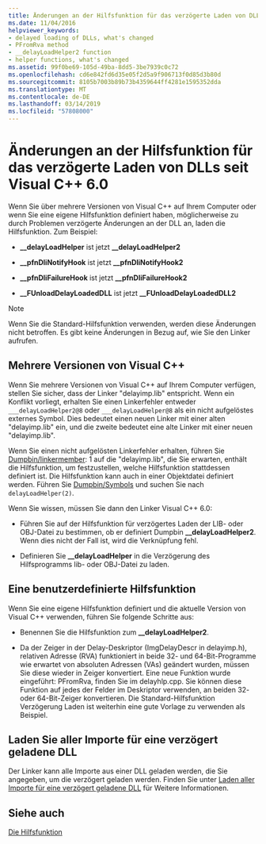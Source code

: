 ```yaml
---
title: Änderungen an der Hilfsfunktion für das verzögerte Laden von DLLs seit Visual C++ 6.0
ms.date: 11/04/2016
helpviewer_keywords:
- delayed loading of DLLs, what's changed
- PFromRva method
- __delayLoadHelper2 function
- helper functions, what's changed
ms.assetid: 99f0be69-105d-49ba-8dd5-3be7939c0c72
ms.openlocfilehash: cd6e842fd6d35e05f2d5a9f906713f0d85d3b80d
ms.sourcegitcommit: 8105b7003b89b73b4359644ff4281e1595352dda
ms.translationtype: MT
ms.contentlocale: de-DE
ms.lasthandoff: 03/14/2019
ms.locfileid: "57808000"
---
```

# <a name="changes-in-the-dll-delayed-loading-helper-function-since-visual-c-60"></a>Änderungen an der Hilfsfunktion für das verzögerte Laden von DLLs seit Visual C++ 6.0

Wenn Sie über mehrere Versionen von Visual C++ auf Ihrem Computer oder wenn Sie eine eigene Hilfsfunktion definiert haben, möglicherweise zu durch Problemen verzögerte Änderungen an der DLL an, laden die Hilfsfunktion. Zum Beispiel:

- **__delayLoadHelper** ist jetzt **__delayLoadHelper2**

- **__pfnDliNotifyHook** ist jetzt **__pfnDliNotifyHook2**

- **__pfnDliFailureHook** ist jetzt **__pfnDliFailureHook2**

- **__FUnloadDelayLoadedDLL** ist jetzt **__FUnloadDelayLoadedDLL2**

> [!NOTE]
>  Wenn Sie die Standard-Hilfsfunktion verwenden, werden diese Änderungen nicht betroffen. Es gibt keine Änderungen in Bezug auf, wie Sie den Linker aufrufen.

## <a name="multiple-versions-of-visual-c"></a>Mehrere Versionen von Visual C++

Wenn Sie mehrere Versionen von Visual C++ auf Ihrem Computer verfügen, stellen Sie sicher, dass der Linker "delayimp.lib" entspricht. Wenn ein Konflikt vorliegt, erhalten Sie einen Linkerfehler entweder `___delayLoadHelper2@8` oder `___delayLoadHelper@8` als ein nicht aufgelöstes externes Symbol. Dies bedeutet einen neuen Linker mit einer alten "delayimp.lib" ein, und die zweite bedeutet eine alte Linker mit einer neuen "delayimp.lib".

Wenn Sie einen nicht aufgelösten Linkerfehler erhalten, führen Sie [Dumpbin/linkermember](linkermember.md): 1 auf die "delayimp.lib", die Sie erwarten, enthält die Hilfsfunktion, um festzustellen, welche Hilfsfunktion stattdessen definiert ist. Die Hilfsfunktion kann auch in einer Objektdatei definiert werden. Führen Sie [Dumpbin/Symbols](symbols.md) und suchen Sie nach `delayLoadHelper(2)`.

Wenn Sie wissen, müssen Sie dann den Linker Visual C++ 6.0:

- Führen Sie auf der Hilfsfunktion für verzögertes Laden der LIB- oder OBJ-Datei zu bestimmen, ob er definiert Dumpbin **__delayLoadHelper2**. Wenn dies nicht der Fall ist, wird die Verknüpfung fehl.

- Definieren Sie **__delayLoadHelper** in die Verzögerung des Hilfsprogramms lib- oder OBJ-Datei zu laden.

## <a name="user-defined-helper-function"></a>Eine benutzerdefinierte Hilfsfunktion

Wenn Sie eine eigene Hilfsfunktion definiert und die aktuelle Version von Visual C++ verwenden, führen Sie folgende Schritte aus:

- Benennen Sie die Hilfsfunktion zum **__delayLoadHelper2**.

- Da der Zeiger in der Delay-Deskriptor (ImgDelayDescr in delayimp.h), relativen Adresse (RVA) funktioniert in beide 32- und 64-Bit-Programme wie erwartet von absoluten Adressen (VAs) geändert wurden, müssen Sie diese wieder in Zeiger konvertiert. Eine neue Funktion wurde eingeführt: PFromRva, finden Sie im delayhlp.cpp. Sie können diese Funktion auf jedes der Felder im Deskriptor verwenden, an beiden 32- oder 64-Bit-Zeiger konvertieren. Die Standard-Hilfsfunktion Verzögerung Laden ist weiterhin eine gute Vorlage zu verwenden als Beispiel.

## <a name="load-all-imports-for-a-delay-loaded-dll"></a>Laden Sie aller Importe für eine verzögert geladene DLL

Der Linker kann alle Importe aus einer DLL geladen werden, die Sie angegeben, um die verzögert geladen werden. Finden Sie unter [Laden aller Importe für eine verzögert geladene DLL](loading-all-imports-for-a-delay-loaded-dll.md) für Weitere Informationen.

## <a name="see-also"></a>Siehe auch

[Die Hilfsfunktion](understanding-the-helper-function.md)
